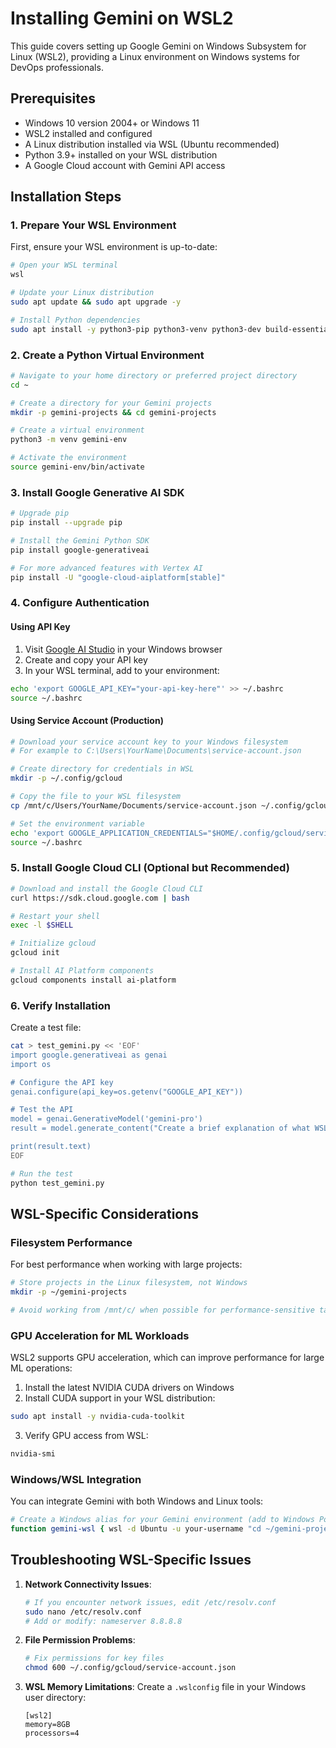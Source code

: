 # Installing Gemini on WSL2

This guide covers setting up Google Gemini on Windows Subsystem for Linux (WSL2), providing a Linux environment on Windows systems for DevOps professionals.

## Prerequisites

- Windows 10 version 2004+ or Windows 11
- WSL2 installed and configured
- A Linux distribution installed via WSL (Ubuntu recommended)
- Python 3.9+ installed on your WSL distribution
- A Google Cloud account with Gemini API access

## Installation Steps

### 1. Prepare Your WSL Environment

First, ensure your WSL environment is up-to-date:

```bash
# Open your WSL terminal
wsl

# Update your Linux distribution
sudo apt update && sudo apt upgrade -y

# Install Python dependencies
sudo apt install -y python3-pip python3-venv python3-dev build-essential
```

### 2. Create a Python Virtual Environment

```bash
# Navigate to your home directory or preferred project directory
cd ~

# Create a directory for your Gemini projects
mkdir -p gemini-projects && cd gemini-projects

# Create a virtual environment
python3 -m venv gemini-env

# Activate the environment
source gemini-env/bin/activate
```

### 3. Install Google Generative AI SDK

```bash
# Upgrade pip
pip install --upgrade pip

# Install the Gemini Python SDK
pip install google-generativeai

# For more advanced features with Vertex AI
pip install -U "google-cloud-aiplatform[stable]"
```

### 4. Configure Authentication

#### Using API Key

1. Visit [Google AI Studio](https://aistudio.google.com/app/apikey) in your Windows browser
2. Create and copy your API key
3. In your WSL terminal, add to your environment:

```bash
echo 'export GOOGLE_API_KEY="your-api-key-here"' >> ~/.bashrc
source ~/.bashrc
```

#### Using Service Account (Production)

```bash
# Download your service account key to your Windows filesystem
# For example to C:\Users\YourName\Documents\service-account.json

# Create directory for credentials in WSL
mkdir -p ~/.config/gcloud

# Copy the file to your WSL filesystem
cp /mnt/c/Users/YourName/Documents/service-account.json ~/.config/gcloud/

# Set the environment variable
echo 'export GOOGLE_APPLICATION_CREDENTIALS="$HOME/.config/gcloud/service-account.json"' >> ~/.bashrc
source ~/.bashrc
```

### 5. Install Google Cloud CLI (Optional but Recommended)

```bash
# Download and install the Google Cloud CLI
curl https://sdk.cloud.google.com | bash

# Restart your shell
exec -l $SHELL

# Initialize gcloud
gcloud init

# Install AI Platform components
gcloud components install ai-platform
```

### 6. Verify Installation

Create a test file:

```bash
cat > test_gemini.py << 'EOF'
import google.generativeai as genai
import os

# Configure the API key
genai.configure(api_key=os.getenv("GOOGLE_API_KEY"))

# Test the API
model = genai.GenerativeModel('gemini-pro')
result = model.generate_content("Create a brief explanation of what WSL2 is for DevOps engineers")

print(result.text)
EOF

# Run the test
python test_gemini.py
```

## WSL-Specific Considerations

### Filesystem Performance

For best performance when working with large projects:

```bash
# Store projects in the Linux filesystem, not Windows
mkdir -p ~/gemini-projects

# Avoid working from /mnt/c/ when possible for performance-sensitive tasks
```

### GPU Acceleration for ML Workloads

WSL2 supports GPU acceleration, which can improve performance for large ML operations:

1. Install the latest NVIDIA CUDA drivers on Windows
2. Install CUDA support in your WSL distribution:

```bash
sudo apt install -y nvidia-cuda-toolkit
```

3. Verify GPU access from WSL:

```bash
nvidia-smi
```

### Windows/WSL Integration

You can integrate Gemini with both Windows and Linux tools:

```bash
# Create a Windows alias for your Gemini environment (add to Windows PowerShell profile)
function gemini-wsl { wsl -d Ubuntu -u your-username "cd ~/gemini-projects && source gemini-env/bin/activate && python3 $args" }
```

## Troubleshooting WSL-Specific Issues

1. **Network Connectivity Issues**:
   ```bash
   # If you encounter network issues, edit /etc/resolv.conf
   sudo nano /etc/resolv.conf
   # Add or modify: nameserver 8.8.8.8
   ```

2. **File Permission Problems**:
   ```bash
   # Fix permissions for key files
   chmod 600 ~/.config/gcloud/service-account.json
   ```

3. **WSL Memory Limitations**:
   Create a `.wslconfig` file in your Windows user directory:
   ```
   [wsl2]
   memory=8GB
   processors=4
   ```